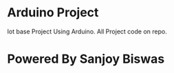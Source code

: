 Arduino Project
=================

Iot base Project Using Arduino.
All Project code on repo.

Powered By Sanjoy Biswas
=====================
